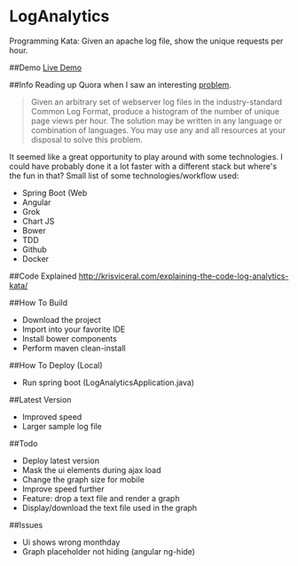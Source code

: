 # LogAnalytics
Programming Kata: Given an apache log file, show the unique requests per hour.

##Demo
[Live Demo](http://log.helloima.ninja)

##Info
Reading up Quora when I saw an interesting [problem](http://qr.ae/7ApmM1). 
>Given an arbitrary set of webserver log files in the industry-standard Common Log Format, produce a histogram of the number of unique page views per hour.  The solution may be written in any language or combination of languages. You may use any and all resources at your disposal to solve this problem.

It seemed like a great opportunity to play around with some technologies. I could have probably done it a lot faster with a different stack but where's the fun in that?
Small list of some technologies/workflow used:
* Spring Boot (Web
* Angular
* Grok
* Chart JS
* Bower
* TDD
* Github
* Docker

##Code Explained
http://krisviceral.com/explaining-the-code-log-analytics-kata/

##How To Build
* Download the project
* Import into your favorite IDE
* Install bower components
* Perform maven clean-install

##How To Deploy (Local)
* Run spring boot (LogAnalyticsApplication.java)

##Latest Version
* Improved speed
* Larger sample log file

##Todo
* Deploy latest version
* Mask the ui elements during ajax load
* Change the graph size for mobile
* Improve speed further
* Feature: drop a text file and render a graph
* Display/download the text file used in the graph

##Issues
* Ui shows wrong monthday
* Graph placeholder not hiding (angular ng-hide)
